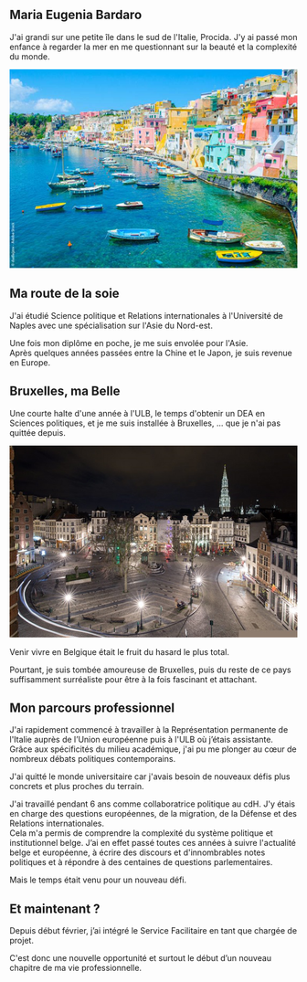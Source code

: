 <link rel="stylesheet" href="S2.css">
<link rel="stylesheet" href="foghorn2.css">

## Maria Eugenia Bardaro 

J'ai grandi sur une petite &icirc;le dans le sud de l'Italie, Procida. J'y ai passé mon enfance à regarder la mer en me questionnant sur la beauté et la complexité du monde.

![](Maria_Procida.png)

## Ma route de la soie

J'ai étudié Science politique et Relations internationales à l'Université de Naples avec une spécialisation sur l'Asie du Nord-est.  

Une fois mon dipl&ocirc;me en poche, je me suis envolée pour l'Asie.  
Après quelques années passées entre la Chine et le Japon, je suis revenue en Europe.

## Bruxelles, ma Belle

Une courte halte d'une année à l'ULB, le temps d'obtenir un DEA en Sciences politiques, et je me suis installée à Bruxelles, ... que je n'ai pas quittée depuis.

![](Bxl_ma_belle.png)

Venir vivre en Belgique était le fruit du hasard le plus total. 

Pourtant, je suis tombée amoureuse de Bruxelles, puis du reste de ce pays suffisamment surréaliste pour être à la fois fascinant et attachant.

## Mon parcours professionnel

J'ai rapidement commencé à travailler à la Représentation permanente de l'Italie auprès de l’Union européenne puis à l'ULB où j’étais assistante.  
Gr&acirc;ce aux spécificités du milieu académique, j'ai pu me plonger au c&oelig;ur de nombreux débats politiques contemporains.

J'ai quitté le monde universitaire car j'avais besoin de nouveaux défis plus concrets et plus proches du terrain. 

J'ai travaillé pendant 6 ans comme collaboratrice politique au cdH. J'y étais en charge des questions européennes, de la migration, de la Défense et des Relations internationales.  
Cela m'a permis de comprendre la complexité du système politique et institutionnel belge. J’ai en effet passé toutes ces années à suivre l'actualité belge et européenne, à écrire des discours et d'innombrables notes politiques et à répondre à des centaines de questions parlementaires. 

Mais le temps était venu pour un nouveau défi.

## Et maintenant ?

Depuis début février, j’ai intégré le Service Facilitaire en tant que chargée de projet. 

C'est donc une nouvelle opportunité et surtout le début d’un nouveau chapitre de ma vie professionnelle.

